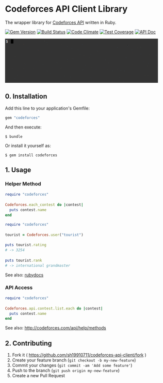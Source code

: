 # Codeforces API Client Library

The wrapper library for [Codeforces API](http://codeforces.com/api/help) written in Ruby.

[![Gem Version](https://img.shields.io/gem/v/codeforces.svg?style=flat)](https://rubygems.org/gems/codeforces)
[![Build Status](https://img.shields.io/travis/sh19910711/codeforces-api-client.svg?style=flat)](https://travis-ci.org/sh19910711/codeforces-api-client)
[![Code Climate](https://img.shields.io/codeclimate/github/sh19910711/codeforces-api-client.svg?style=flat)](https://codeclimate.com/github/sh19910711/codeforces-api-client)
[![Test Coverage](https://img.shields.io/codeclimate/coverage/github/sh19910711/codeforces-api-client.svg?style=flat)](https://codeclimate.com/github/sh19910711/codeforces-api-client)
[![API Doc](http://img.shields.io/badge/RubyDocs-API-green.svg?style=flat)](http://www.rubydoc.info/github/sh19910711/codeforces-api-client)

![Demo](https://raw.githubusercontent.com/sh19910711/test/afbd63b242a3489f0b962359fb96e03fe9cd1c1f/output-16.gif)

## 0. Installation

Add this line to your application's Gemfile:

```ruby
gem "codeforces"
```

And then execute:

    $ bundle

Or install it yourself as:

    $ gem install codeforces

## 1. Usage

### Helper Method

```ruby
require "codeforces"

Codeforces.each_contest do |contest|
  puts contest.name
end
```

```ruby
require "codeforces"

tourist = Codeforces.user("tourist")

puts tourist.rating
# -> 3254

puts tourist.rank
# -> international grandmaster
```

See also: [rubydocs](http://www.rubydoc.info/github/sh19910711/codeforces-api-client/Codeforces/Helper)

### API Access

```ruby
require "codeforces"

Codeforces.api.contest.list.each do |contest|
  puts contest.name
end
```

See also: http://codeforces.com/api/help/methods

## 2. Contributing

1. Fork it ( https://github.com/sh19910711/codeforces-api-client/fork )
2. Create your feature branch (`git checkout -b my-new-feature`)
3. Commit your changes (`git commit -am 'Add some feature'`)
4. Push to the branch (`git push origin my-new-feature`)
5. Create a new Pull Request

